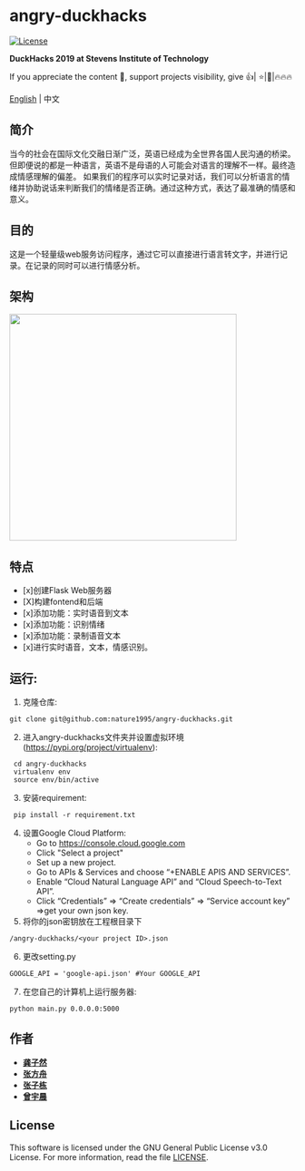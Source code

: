 # angry-duckhacks

[![License](https://img.shields.io/badge/license-GPL--3.0-green.svg)](https://github.com/nature1995/image-classify-django-server/blob/master/LICENSE)

**DuckHacks 2019 at Stevens Institute of Technology** 

If you appreciate the content 📖, support projects visibility, give 👍| ⭐|👏|🔥🔥🔥

[English](https://github.com/nature1995/angry-duckhacks/raw/master/README.md) | 中文

## 简介

当今的社会在国际文化交融日渐广泛，英语已经成为全世界各国人民沟通的桥梁。但即便说的都是一种语言，英语不是母语的人可能会对语言的理解不一样。最终造成情感理解的偏差。
如果我们的程序可以实时记录对话，我们可以分析语言的情绪并协助说话来判断我们的情绪是否正确。通过这种方式，表达了最准确的情感和意义。 

## 目的

这是一个轻量级web服务访问程序，通过它可以直接进行语言转文字，并进行记录。在记录的同时可以进行情感分析。

## 架构
<img src="https://i.loli.net/2019/02/17/5c697080ba3cd.png" width="400" hegiht="800" align=center />

## 特点  
- [x]创建Flask Web服务器 
- [X]构建fontend和后端
- [x]添加功能：实时语音到文本
- [x]添加功能：识别情绪
- [x]添加功能：录制语音文本
- [x]进行实时语音，文本，情感识别。

## 运行:  
1. 克隆仓库:
```
git clone git@github.com:nature1995/angry-duckhacks.git
```
2. 进入angry-duckhacks文件夹并设置虚拟环境 (https://pypi.org/project/virtualenv):
```
 cd angry-duckhacks
 virtualenv env
 source env/bin/active
```
3. 安装requirement:
```
 pip install -r requirement.txt
```
4. 设置Google Cloud Platform:  
    - Go to https://console.cloud.google.com  
    - Click "Select a project" 
    - Set up a new project.
    - Go to APIs & Services and choose “+ENABLE APIS AND SERVICES”.
    - Enable “Cloud Natural Language API” and “Cloud Speech-to-Text API”.
    - Click “Credentials” => “Create credentials” => “Service account key” =>get your own json key.
5. 将你的json密钥放在工程根目录下
```
/angry-duckhacks/<your project ID>.json
```
6. 更改setting.py
```
GOOGLE_API = 'google-api.json' #Your GOOGLE_API
```
7. 在您自己的计算机上运行服务器:
```
python main.py 0.0.0.0:5000
```

## 作者  
* [**龚子然**](http://ranxiaolang.com)
* [**张方舟**](https://github.com/zfz)
* [**张子栋**](https://github.com/zzdqqqq)
* [**曾宇晨**](https://github.com/zlaomin)

## License  
This software is licensed under the GNU General Public License v3.0 License. For more information, read the file [LICENSE](https://github.com/nature1995/image-classify-django-server/blob/master/LICENSE).
